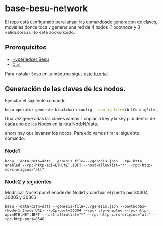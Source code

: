 # base-besu-network

El repo está configurado para lanzar los comandosde generacion de claves, moverlas donde toca y generar una red de 4 nodos (1 bootnode y 3 validadores). No está dockerizado.

## Prerequisitos

- [Hyperledger Besu](https://besu.hyperledger.org/en/stable/private-networks/get-started/install/binary-distribution/)
- [Curl](https://curl.haxx.se/download.html)

Para instalar Besu en tu máquina sigue [este tutorial](https://besu.hyperledger.org/en/stable/private-networks/get-started/install/binary-distribution/#install-or-upgrade-using-homebrew)

## Generación de las claves de los nodos.

Ejecutar el siguiente comando:

```bash
besu operator generate-blockchain-config --config-file=ibftConfigFile.json --to=networkFiles --private-key-file-name=key
```

Una vez generadas las claves vamos a copiar la key y la key.pub dentro de cada uno de los Nodos en la ruta NodeN/data.

ahora hay que levantar los nodos. Para ello vamos tirar el siguiente comando:

### Node1

```
besu --data-path=data --genesis-file=../genesis.json --rpc-http-enabled --rpc-http-api=ETH,NET,IBFT --host-allowlist="*" --rpc-http-cors-origins="all"
```

### Node2 y siguientes

Modificar Node1 por el enode del Node1 y cambiar el puerto por 30304, 30305 y 30306

```
besu --data-path=data --genesis-file=../genesis.json --bootnodes=<Node-1 Enode URL> --p2p-port=30304 --rpc-http-enabled --rpc-http-api=ETH,NET,IBFT --host-allowlist="*" --rpc-http-cors-origins="all" --rpc-http-port=8546
```
